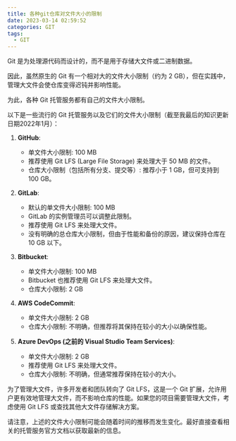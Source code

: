 ```yaml
---
title: 各种git仓库对文件大小的限制
date: 2023-03-14 02:59:52
categories: GIT
tags:
  - GIT
---
```


Git 是为处理源代码而设计的，而不是用于存储大文件或二进制数据。

因此，虽然原生的 Git 有一个相对大的文件大小限制（约为 2 GB），但在实践中，管理大文件会使仓库变得迟钝并影响性能。

为此，各种 Git 托管服务都有自己的文件大小限制。

以下是一些流行的 Git 托管服务以及它们的文件大小限制（截至我最后的知识更新日期2022年1月）：

1. **GitHub**:
    - 单文件大小限制: 100 MB
    - 推荐使用 Git LFS (Large File Storage) 来处理大于 50 MB 的文件。
    - 仓库大小限制（包括所有分支、提交等）: 推荐小于 1 GB，但可支持到 100 GB。

2. **GitLab**:
    - 默认的单文件大小限制: 100 MB
    - GitLab 的实例管理员可以调整此限制。
    - 推荐使用 Git LFS 来处理大文件。
    - 没有明确的总仓库大小限制，但由于性能和备份的原因，建议保持仓库在 10 GB 以下。

3. **Bitbucket**:
    - 单文件大小限制: 100 MB
    - Bitbucket 也推荐使用 Git LFS 来处理大文件。
    - 仓库大小限制: 2 GB

4. **AWS CodeCommit**:
    - 单文件大小限制: 2 GB
    - 仓库大小限制: 不明确，但推荐将其保持在较小的大小以确保性能。

5. **Azure DevOps (之前的 Visual Studio Team Services)**:
    - 单文件大小限制: 2 GB
    - 推荐使用 Git LFS 来处理大文件。
    - 仓库大小限制: 不明确，但通常推荐保持在较小的大小。

为了管理大文件，许多开发者和团队转向了 Git LFS，这是一个 Git 扩展，允许用户更有效地管理大文件，而不影响仓库的性能。如果您的项目需要管理大文件，考虑使用 Git LFS 或查找其他大文件存储解决方案。

请注意，上述的文件大小限制可能会随着时间的推移而发生变化。最好直接查看相关的托管服务官方文档以获取最新的信息。

